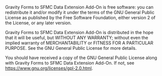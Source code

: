 Gravity Forms to SFMC Data Extension Add-On is free software: you can redistribute it and/or modify
it under the terms of the GNU General Public License as published by
the Free Software Foundation, either version 2 of the License, or
any later version.

Gravity Forms to SFMC Data Extension Add-On is distributed in the hope that it will be useful,
but WITHOUT ANY WARRANTY; without even the implied warranty of
MERCHANTABILITY or FITNESS FOR A PARTICULAR PURPOSE. See the
GNU General Public License for more details.

You should have received a copy of the GNU General Public License
along with Gravity Forms to SFMC Data Extension Add-On. If not, see https://www.gnu.org/licenses/gpl-2.0.html.
